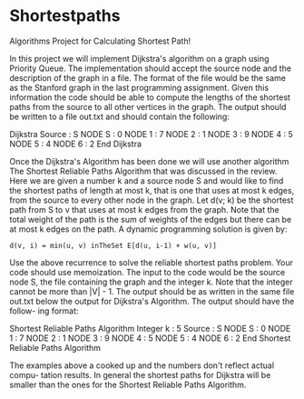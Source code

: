 Shortestpaths
=============

Algorithms Project for Calculating Shortest Path! 

In this project we will implement Dijkstra's algorithm on a graph using Priority
Queue. The implementation should accept the source node and the description
of the graph in a file. The format of the file would be the same as the Stanford
graph in the last programming assignment. Given this information the code
should be able to compute the lengths of the shortest paths from the source to
all other vertices in the graph. The output should be written to a file out.txt
and should contain the following:


Dijkstra
Source : S
NODE S : 0
NODE 1 : 7
NODE 2 : 1
NODE 3 : 9
NODE 4 : 5
NODE 5 : 4
NODE 6 : 2
End Dijkstra


Once the Dijkstra's Algorithm has been done we will use another algorithm The
Shortest Reliable Paths Algorithm that was discussed in the review. Here we
are given a number k and a source node S and would like to find the shortest
paths of length at most k, that is one that uses at most k edges, from the source
to every other node in the graph. Let d(v; k) be the shortest path from S to
v that uses at most k edges from the graph. Note that the total weight of the
path is the sum of weights of the edges but there can be at most k edges on the
path. A dynamic programming solution is given by:

	d(v, i) = min(u, v) inTheSet E[d(u, i-1) + w(u, v)]

Use the above recurrence to solve the reliable shortest paths problem. Your
code should use memoization. The input to the code would be the source node
S, the file containing the graph and the integer k. Note that the integer cannot
be more than |V| - 1. The output should be as written in the same file out.txt
below the output for Dijkstra's Algorithm. The output should have the follow-
ing format:


Shortest Reliable Paths Algorithm
Integer k : 5 Source : S
NODE S : 0
NODE 1 : 7
NODE 2 : 1
NODE 3 : 9
NODE 4 : 5
NODE 5 : 4
NODE 6 : 2
End Shortest Reliable Paths Algorithm


The examples above a cooked up and the numbers don't reflect actual compu-
tation results. In general the shortest paths for Dijkstra will be smaller than
the ones for the Shortest Reliable Paths Algorithm.
